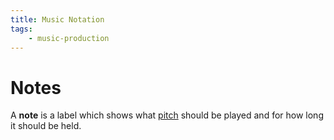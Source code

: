 ```yaml
---
title: Music Notation
tags:
    - music-production
---
```


# Notes

A **note** is a label which shows what [pitch](Sound%20and%20Waveforms.md#Pitch) should be played and for how long it should be held.